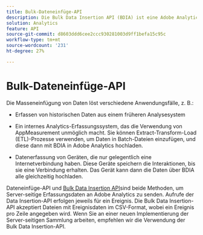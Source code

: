 ```yaml
---
title: Bulk-Dateneinfüge-API
description: Die Bulk Data Insertion API (BDIA) ist eine Adobe Analytics-Funktion, mit der Sie Server-Aufrufdaten in Dateistapeln hochladen können, anstatt Client-seitige Bibliotheken wie AppMeasurement zu verwenden. Die Server-Aufrufe in diesen Batch-Dateien können entweder aktuelle (Live-) Daten oder historische Daten sein. Es ist ein skalierbarerer Nachfolger der Dateneinfüge-API in früheren Versionen der Adobe Analytics-API.
solution: Analytics
feature: API
source-git-commit: d8603ddd6cee2ccc930281003d9ff1befa15c95c
workflow-type: tm+mt
source-wordcount: '231'
ht-degree: 27%

---
```



# Bulk-Dateneinfüge-API

Die Masseneinfügung von Daten löst verschiedene Anwendungsfälle, z. B.:

* Erfassen von historischen Daten aus einem früheren Analysesystem

* Ein internes Analytics-Erfassungssystem, das die Verwendung von AppMeasurement unmöglich macht. Sie können Extract-Transform-Load (ETL)-Prozesse verwenden, um Daten in Batch-Dateien einzufügen, und diese dann mit BDIA in Adobe Analytics hochladen.

* Datenerfassung von Geräten, die nur gelegentlich eine Internetverbindung haben. Diese Geräte speichern die Interaktionen, bis sie eine Verbindung erhalten. Das Gerät kann dann die Daten über BDIA alle gleichzeitig hochladen.

Dateneinfüge-API und [Bulk Data Insertion API](https://www.adobe.io/apis/experiencecloud/analytics/docs.html?lang=de#!AdobeDocs/analytics-2.0-apis/master/bdia.md)sind beide Methoden, um Server-seitige Erfassungsdaten an Adobe Analytics zu senden. Aufrufe der Data Insertion-API erfolgen jeweils für ein Ereignis. Die Bulk Data Insertion-API akzeptiert Dateien mit Ereignisdaten im CSV-Format, wobei ein Ereignis pro Zeile angegeben wird. Wenn Sie an einer neuen Implementierung der Server-seitigen Sammlung arbeiten, empfehlen wir die Verwendung der Bulk Data Insertion-API.